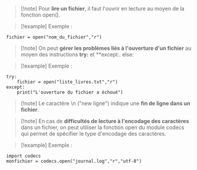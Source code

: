 
>[!note] Pour **lire un fichier**, il faut l'ouvrir en lecture au moyen de la fonction open().

>[!example] Exemple :
```
fichier = open("nom_du_fichier","r")
```


>[!note] On peut **gérer les problèmes liés à l'ouverture d'un fichier** au moyen des instructions **try:** et **except:. else:

>[!example] Exemple : 
```
try:
    fichier = open("liste_livres.txt","r")
except:
    print("L'ouverture du fichier a échoué")
```


>[!note] Le caractère \\n ("new ligne") indique une **fin de ligne dans un fichier**.


>[!note] En cas de **difficultés de lecture à l'encodage des caractères** dans un fichier, on peut utiliser la fonction open du module codecs qui permet de spécifier le type d'encodage des caractères.

>[!example] Exemple :
```
import codecs
monfichier = codecs.open("journal.log","r","utf-8")
```

